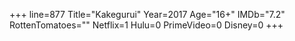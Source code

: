 +++
line=877
Title="Kakegurui"
Year=2017
Age="16+"
IMDb="7.2"
RottenTomatoes=""
Netflix=1
Hulu=0
PrimeVideo=0
Disney=0
+++

